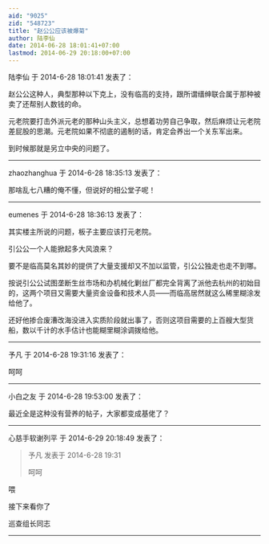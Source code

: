 ```yaml
---
aid: "9025"
zid: "548723"
title: "赵公公应该被爆菊"
author: 陆李仙
date: 2014-06-28 18:01:41+07:00
lastmod: 2014-06-29 20:18:00+07:00
---
```


陆李仙 于 2014-6-28 18:01:41 发表了：

赵公公这种人，典型那种以下克上，没有临高的支持，跟所谓缙绅联合属于那种被卖了还帮别人数钱的命。

元老院要打击外派元老的那种山头主义，总想着功劳自己争取，然后麻烦让元老院差屁股的思潮。元老院如果不彻底的遏制的话，肯定会养出一个关东军出来。

到时候那就是另立中央的问题了。

---

zhaozhanghua 于 2014-6-28 18:35:13 发表了：

那啥乱七八糟的俺不懂，但说好的相公堂子呢！

---

eumenes 于 2014-6-28 18:36:13 发表了：

其实楼主所说的问题，板子主要应该打元老院。

引公公一个人能掀起多大风浪来？

要不是临高莫名其妙的提供了大量支援却又不加以监管，引公公独走也走不到哪。

按说引公公试图垄断生丝市场和办机械化剿丝厂都完全背离了派他去杭州的初始目的，这两个项目又需要大量资金设备和技术人员——而临高居然就这么稀里糊涂发给他了。

还好他掺合废漕改海没进入实质阶段就出事了，否则这项目需要的上百艘大型货船，数以千计的水手估计也能糊里糊涂调拨给他。

---

予凡 于 2014-6-28 19:31:16 发表了：

呵呵

---

小白之友 于 2014-6-28 19:53:00 发表了：

最近全是这种没有营养的帖子，大家都变成基佬了？

---

心慈手软谢列平 于 2014-6-29 20:18:49 发表了：

> 予凡 发表于 2014-6-28 19:31
>
> 呵呵

喂

接下来看你了

巡查组长同志

---
